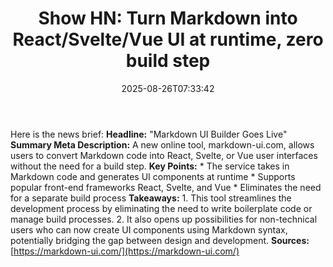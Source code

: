 ﻿---
title: "Show HN: Turn Markdown into React/Svelte/Vue UI at runtime, zero build step"
date: "2025-08-26T07:33:42"
category: "Markets"
summary: ""
slug: "show hn turn markdown into reactsveltevue ui at runtime zero"
source_urls:
  - "https://markdown-ui.com/"
seo:
  title: "Show HN: Turn Markdown into React/Svelte/Vue UI at runtime, zero build step | Hash n Hedge"
  description: ""
  keywords: ["news", "markets", "brief"]
---
Here is the news brief:  **Headline:** "Markdown UI Builder Goes Live"  **Summary Meta Description:** A new online tool, markdown-ui.com, allows users to convert Markdown code into React, Svelte, or Vue user interfaces without the need for a build step.  **Key Points:**  * The service takes in Markdown code and generates UI components at runtime * Supports popular front-end frameworks React, Svelte, and Vue * Eliminates the need for a separate build process  **Takeaways:**  1. This tool streamlines the development process by eliminating the need to write boilerplate code or manage build processes. 2. It also opens up possibilities for non-technical users who can now create UI components using Markdown syntax, potentially bridging the gap between design and development.  **Sources:** [https://markdown-ui.com/](https://markdown-ui.com/) 
